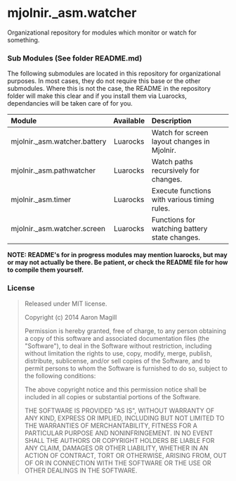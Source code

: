 mjolnir._asm.watcher
====================

Organizational repository for modules which monitor or watch for something.

### Sub Modules (See folder README.md)
The following submodules are located in this repository for organizational purposes.  In most cases, they do not require this base or the other submodules.  Where this is not the case, the README in the repository folder will make this clear and if you install them via Luarocks, dependancies will be taken care of for you.

|Module                        | Available | Description                                        |
|:-----------------------------|:---------:|:---------------------------------------------------|
|mjolnir._asm.watcher.battery  | Luarocks  | Watch for screen layout changes in Mjolnir.        |
|mjolnir._asm.pathwatcher      | Luarocks  | Watch paths recursively for changes.               |
|mjolnir._asm.timer            | Luarocks  | Execute functions with various timing rules.       |
|mjolnir._asm.watcher.screen   | Luarocks  | Functions for watching battery state changes.      |

**NOTE: README's for in progress modules may mention luarocks, but may or may not actually be there.  Be patient, or check the README file for how to compile them yourself.**


### License

> Released under MIT license.
>
> Copyright (c) 2014 Aaron Magill
>
> Permission is hereby granted, free of charge, to any person obtaining a copy of this software and associated documentation files (the "Software"), to deal in the Software without restriction, including without limitation the rights to use, copy, modify, merge, publish, distribute, sublicense, and/or sell copies of the Software, and to permit persons to whom the Software is furnished to do so, subject to the following conditions:
>
> The above copyright notice and this permission notice shall be included in all copies or substantial portions of the Software.
>
> THE SOFTWARE IS PROVIDED "AS IS", WITHOUT WARRANTY OF ANY KIND, EXPRESS OR IMPLIED, INCLUDING BUT NOT LIMITED TO THE WARRANTIES OF MERCHANTABILITY, FITNESS FOR A PARTICULAR PURPOSE AND NONINFRINGEMENT. IN NO EVENT SHALL THE AUTHORS OR COPYRIGHT HOLDERS BE LIABLE FOR ANY CLAIM, DAMAGES OR OTHER LIABILITY, WHETHER IN AN ACTION OF CONTRACT, TORT OR OTHERWISE, ARISING FROM, OUT OF OR IN CONNECTION WITH THE SOFTWARE OR THE USE OR OTHER DEALINGS IN THE SOFTWARE.
>
